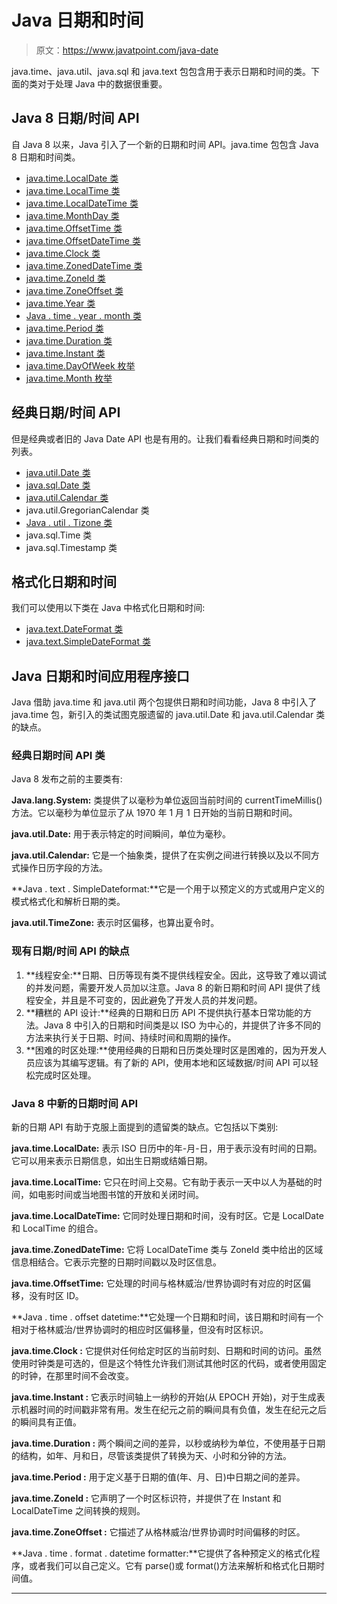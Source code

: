 # Java 日期和时间

> 原文：<https://www.javatpoint.com/java-date>

java.time、java.util、java.sql 和 java.text 包包含用于表示日期和时间的类。下面的类对于处理 Java 中的数据很重要。

## Java 8 日期/时间 API

自 Java 8 以来，Java 引入了一个新的日期和时间 API。java.time 包包含 Java 8 日期和时间类。

*   [java.time.LocalDate 类](java-localdate)
*   [java.time.LocalTime 类](java-localtime)
*   [java.time.LocalDateTime 类](java-localdatetime)
*   [java.time.MonthDay 类](java-monthday)
*   [java.time.OffsetTime 类](java-offsettime)
*   [java.time.OffsetDateTime 类](java-offsetdatetime)
*   [java.time.Clock 类](java-clock)
*   [java.time.ZonedDateTime 类](java-zoneddatetime)
*   [java.time.ZoneId 类](java-zoneid)
*   [java.time.ZoneOffset 类](java-zoneoffset)
*   [java.time.Year 类](java-year)
*   [Java . time . year . month 类](java-yearmonth)
*   [java.time.Period 类](java-period)
*   [java.time.Duration 类](java-duration)
*   [java.time.Instant 类](java-instant)
*   [java.time.DayOfWeek 枚举](java-dayofweek-enum)
*   [java.time.Month 枚举](java-month-enum)

## 经典日期/时间 API

但是经典或者旧的 Java Date API 也是有用的。让我们看看经典日期和时间类的列表。

*   [java.util.Date 类](java-util-date)
*   [java.sql.Date 类](java-sql-date)
*   [java.util.Calendar 类](java-util-calendar)
*   java.util.GregorianCalendar 类
*   [Java . util . Tizone 类](java-util-timezone)
*   java.sql.Time 类
*   java.sql.Timestamp 类

## 格式化日期和时间

我们可以使用以下类在 Java 中格式化日期和时间:

*   [java.text.DateFormat 类](java-date-format)
*   [java.text.SimpleDateFormat 类](java-simpledateformat)

## Java 日期和时间应用程序接口

Java 借助 java.time 和 java.util 两个包提供日期和时间功能，Java 8 中引入了 java.time 包，新引入的类试图克服遗留的 java.util.Date 和 java.util.Calendar 类的缺点。

### 经典日期时间 API 类

Java 8 发布之前的主要类有:

**Java.lang.System:** 类提供了以毫秒为单位返回当前时间的 currentTimeMillis()方法。它以毫秒为单位显示了从 1970 年 1 月 1 日开始的当前日期和时间。

**java.util.Date:** 用于表示特定的时间瞬间，单位为毫秒。

**java.util.Calendar:** 它是一个抽象类，提供了在实例之间进行转换以及以不同方式操作日历字段的方法。

**Java . text . SimpleDateformat:**它是一个用于以预定义的方式或用户定义的模式格式化和解析日期的类。

**java.util.TimeZone:** 表示时区偏移，也算出夏令时。

### 现有日期/时间 API 的缺点

1.  **线程安全:**日期、日历等现有类不提供线程安全。因此，这导致了难以调试的并发问题，需要开发人员加以注意。Java 8 的新日期和时间 API 提供了线程安全，并且是不可变的，因此避免了开发人员的并发问题。
2.  **糟糕的 API 设计:**经典的日期和日历 API 不提供执行基本日常功能的方法。Java 8 中引入的日期和时间类是以 ISO 为中心的，并提供了许多不同的方法来执行关于日期、时间、持续时间和周期的操作。
3.  **困难的时区处理:**使用经典的日期和日历类处理时区是困难的，因为开发人员应该为其编写逻辑。有了新的 API，使用本地和区域数据/时间 API 可以轻松完成时区处理。

### Java 8 中新的日期时间 API

新的日期 API 有助于克服上面提到的遗留类的缺点。它包括以下类别:

**java.time.LocalDate:** 表示 ISO 日历中的年-月-日，用于表示没有时间的日期。它可以用来表示日期信息，如出生日期或结婚日期。

**java.time.LocalTime:** 它只在时间上交易。它有助于表示一天中以人为基础的时间，如电影时间或当地图书馆的开放和关闭时间。

**java.time.LocalDateTime:** 它同时处理日期和时间，没有时区。它是 LocalDate 和 LocalTime 的组合。

**java.time.ZonedDateTime:** 它将 LocalDateTime 类与 ZoneId 类中给出的区域信息相结合。它表示完整的日期时间戳以及时区信息。

**java.time.OffsetTime:** 它处理的时间与格林威治/世界协调时有对应的时区偏移，没有时区 ID。

**Java . time . offset datetime:**它处理一个日期和时间，该日期和时间有一个相对于格林威治/世界协调时的相应时区偏移量，但没有时区标识。

**java.time.Clock :** 它提供对任何给定时区的当前时刻、日期和时间的访问。虽然使用时钟类是可选的，但是这个特性允许我们测试其他时区的代码，或者使用固定的时钟，在那里时间不会改变。

**java.time.Instant :** 它表示时间轴上一纳秒的开始(从 EPOCH 开始)，对于生成表示机器时间的时间戳非常有用。发生在纪元之前的瞬间具有负值，发生在纪元之后的瞬间具有正值。

**java.time.Duration :** 两个瞬间之间的差异，以秒或纳秒为单位，不使用基于日期的结构，如年、月和日，尽管该类提供了转换为天、小时和分钟的方法。

**java.time.Period :** 用于定义基于日期的值(年、月、日)中日期之间的差异。

**java.time.ZoneId :** 它声明了一个时区标识符，并提供了在 Instant 和 LocalDateTime 之间转换的规则。

**java.time.ZoneOffset :** 它描述了从格林威治/世界协调时时间偏移的时区。

**Java . time . format . datetime formatter:**它提供了各种预定义的格式化程序，或者我们可以自己定义。它有 parse()或 format()方法来解析和格式化日期时间值。

* * *